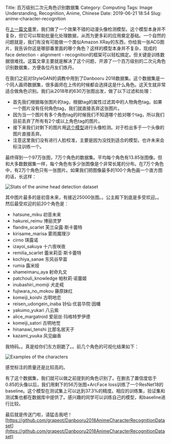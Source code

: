 Title: 百万级别二次元角色识别数据集
Category: Computing
Tags: Image Understanding, Recognition, Anime, Chinese
Date: 2019-06-21 18:54
Slug: anime-character-recognition

在[上一篇文章](/anime-head-detection.html)里，我们做了一个效果不错的动漫头像检测模型。这个模型本身并不复杂，但它可以帮助批量化处理数据，从而为更多彩的应用奠定基础。一个自然的问题就是，我们有没有可能做一个类似Amazon XRay的东西，你给我一张ACG图片，我告诉你这是哪部番里面的哪个角色？这样的模型本身并不复杂，现成的face detection - alignment - recognition的框架可以轻松搞定。但关键是训练数据很难找。这篇文章主要就是解决了这个问题，开源了一个百万级别的二次元角色识别数据集，方便各位丹友们炼丹。

在我们之前对StyleGAN的调教中用到了Danbooru 2018数据集。这个数据集是一个同人画师数据集，很多画师在上传的时候都会选择这是什么角色。这天生就非常适合做角色识别。我们从2018年的630万张图出发，做了以下过滤和处理：

* 首先我们根据每张图片的tag，根据tag的属性过滤其中的人物角色tag。如果一个图片没有任何角色tag，我们就直接丢弃这张图片。
* 因为当一个图片有多个角色tag的时候我们不知道哪个脸对哪个tag，所以我们目前丢弃了所有有2个或以上角色tag的图片。
* 接下来我们对剩下的图片用[这个模型](/anime-head-detection.html)进行头像检测。对于检出多于一个头像的图片直接丢弃。
* 注意这里我们没有进行人脸校准，主要是因为没找到适合的模型。也许未来会标注训练一个。

最终得到一个97万张图，7万个角色的数据集。平均每个角色有13.85张图像。但和大多数数据集一样，每个角色有多少张图像是个非常长尾的分布。在7万个角色中，有2万个角色只有一张图片。如果我们把图像最多的100个角色画一个直方图的话，长这样：

![Stats of the anime head detection dataset](/images/anime-character-recognition-stats.png)

其中图片最多的是初音未来，有接近25000张图。。公主殿下到底是多受欢迎。。然后最受欢迎的前20个角色是：

* hatsune_miku 初音未来
* hakurei_reimu 博丽灵梦
* flandre_scarlet 芙兰朵露·斯卡蕾特
* kirisame_marisa 雾雨魔理沙
* cirno 琪露诺
* izayoi_sakuya 十六夜咲夜
* remilia_scarlet 蕾米莉亚·斯卡蕾特
* kochiya_sanae 东风谷早苗
* rumia 露米娅
* shameimaru_aya 射命丸文
* patchouli_knowledge 帕秋莉·诺蕾姬
* inubashiri_momiji 犬走椛
* fujiwara_no_mokou 藤原妹红
* komeiji_koishi 古明地恋
* reisen_udongein_inaba 铃仙·优昙华院·因幡
* yakumo_yukari 八云紫
* alice_margatroid 爱丽丝·玛格特罗伊德
* komeiji_satori 古明地觉
* hinanawi_tenshi 比那名居天子
* kazami_yuuka 风见幽香

我特码。。真是给你们东方厨跪了。。前几个角色的可视化结果如下：

![Examples of the characters](/images/anime-character-recognition-examples.jpg)

感觉标注的质量还是比较高的。

有了这个数据集，我们就可以做之前提到的角色识别了。在删去了置信度低于0.85的头像以后，我们用剩下的56万张图+ArcFace loss训练了一个ResNet18的baseline。这个模型在测试集上可以达到37.3%的精度。相应的训练集，验证集和测试集也都在数据库中提供了。感兴趣的同学可以训练自己的模型，和baseline进行比较。

最后就是传送门啦，请猛击我吧！
[https://github.com/grapeot/Danbooru2018AnimeCharacterRecognitionDataset](https://github.com/grapeot/Danbooru2018AnimeCharacterRecognitionDataset)